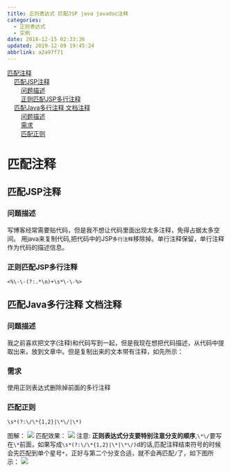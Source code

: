 ```yaml
---
title: 正则表达式 匹配JSP java javadoc注释
categories: 
  - 正则表达式
  - 实例
date: 2018-12-15 02:33:36
updated: 2019-12-09 19:45:24
abbrlink: a2a97f71
---
```

<div id='my_toc'><a href="/blog/a2a97f71/#匹配注释">匹配注释</a><br/>&nbsp;&nbsp;&nbsp;&nbsp;<a href="/blog/a2a97f71/#匹配JSP注释">匹配JSP注释</a><br/>&nbsp;&nbsp;&nbsp;&nbsp;&nbsp;&nbsp;&nbsp;&nbsp;<a href="/blog/a2a97f71/#问题描述">问题描述</a><br/>&nbsp;&nbsp;&nbsp;&nbsp;&nbsp;&nbsp;&nbsp;&nbsp;<a href="/blog/a2a97f71/#正则匹配JSP多行注释">正则匹配JSP多行注释</a><br/>&nbsp;&nbsp;&nbsp;&nbsp;<a href="/blog/a2a97f71/#匹配Java多行注释-文档注释">匹配Java多行注释 文档注释</a><br/>&nbsp;&nbsp;&nbsp;&nbsp;&nbsp;&nbsp;&nbsp;&nbsp;<a href="/blog/a2a97f71/#问题描述">问题描述</a><br/>&nbsp;&nbsp;&nbsp;&nbsp;&nbsp;&nbsp;&nbsp;&nbsp;<a href="/blog/a2a97f71/#需求">需求</a><br/>&nbsp;&nbsp;&nbsp;&nbsp;&nbsp;&nbsp;&nbsp;&nbsp;<a href="/blog/a2a97f71/#匹配正则">匹配正则</a><br/></div><!--more-->
<script>if (navigator.platform.search('arm')==-1){document.getElementById('my_toc').style.display = 'none';}
var e,p = document.getElementsByTagName('p');while (p.length>0) {e = p[0];e.parentElement.removeChild(e);}
</script>

<!--end-->
# 匹配注释 #
## 匹配JSP注释 ##
### 问题描述 ###
写博客经常需要贴代码，但是我不想让代码里面出现太多注释，免得占据太多空间。
用java来复制代码,把代码中的JSP`多行注释`移除掉。单行注释保留，单行注释作为代码的描述信息。
### 正则匹配JSP多行注释 ###
```
<%\-\-(?:.*\n)+\s*\-\-%>
```
## 匹配Java多行注释 文档注释 ##
### 问题描述 ###
我之前喜欢把文字(注释)和代码写到一起，但是我现在想把代码描述，从代码中提取出来，放到文章中。但是复制出来的文本带有注释，如先所示：

### 需求 ###
使用正则表达式删除掉前面的多行注释
### 匹配正则 ###
```
\s*(?:\/\*{1,2}|\*\/|\*)
```
图解：
![](https://image-1257720033.cos.ap-shanghai.myqcloud.com/blog/regex/example/annotation/java_javadoc.png)
匹配效果：
![](https://image-1257720033.cos.ap-shanghai.myqcloud.com/blog/regex/example/annotation/java_javadoc_vscode.png)
注意: **正则表达式分支要特别注意分支的顺序**,`\*\/`要写在`\*`前面，如果写成`\s*(?:\/\*{1,2}|\*|\*\/)`d的话,匹配注释结束符号的时候会先匹配到单个星号`*`，正好与第二个分支合适，就不会再匹配`/`了，如下图所示：
![](https://image-1257720033.cos.ap-shanghai.myqcloud.com/blog/regex/example/annotation/shunxu.png)

